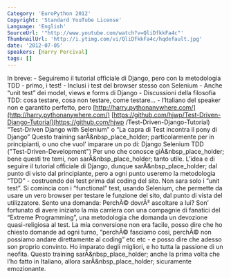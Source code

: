 ```yaml
---
Category: 'EuroPython 2012'
Copyright: 'Standard YouTube License'
Language: 'English'
SourceUrl: '"http://www.youtube.com/watch?v=QliDfkkFa4c"'
ThumbnailUrl: 'http://i.ytimg.com/vi/QliDfkkFa4c/hqdefault.jpg'
date: '2012-07-05'
speakers: [Harry Percival]
tags: []
---
```

In breve: - Seguiremo il tutorial officiale di Django, pero con la metodologia
TDD - primo, i test! - Inclusi i test del browser stesso con Selenium - Anche
“unit test” dei model, views e forms di Django - Discussioni della filosofia
TDD: cosa testare, cosa non testare, come testare… - l’Italiano del speaker
non e garantito perfetto, pero
[http://harry.pythonanywhere.com/](http://harry.pythonanywhere.com/)
[https://github.com/hjwp/Test-Driven-Django-Tutorial](https://github.com/hjwp
/Test-Driven-Django-Tutorial) “Test-Driven Django with Selenium” o “La capra
di Test incontra il pony di Django” Questo training sarÃ&nbsp_place_holder;
particolarmente per in principianti, o uno che vuol’ imparare un po di: Django
Selenium TDD ("Test-Driven-Development") Per uno che conosce
giÃ&nbsp_place_holder; bene questi tre temi, non sarÃ&nbsp_place_holder; tanto
utile. L’idea e di seguire il tutorial officiale di Django, dunque
sarÃ&nbsp_place_holder; dal punto di visto dal principiante, pero a ogni punto
useremo la metodologia “TDD” - costruendo dei test prima dal coding del sito.
Non sara solo i “unit test”. Si comincia con i “functional” test, usando
Selenium, che permette da usare un vero browser per testare le funzione del
sito, dal punto di vista del utilizzatore. Sento una domanda: PerchÃ© dovrÃ²
ascoltare a lui? Son’ fortunato di avere iniziato la mia carriera con una
compagnie di fanatici del “Extreme Programming”, una metodologia che domanda
un devozione quasi-religiosa al test. La mia conversione non era facile, posso
dire che ho chiesto domande ad ogni turno, “perchÃ© fasciamo cosi, perchÃ© non
possiamo andare direttamente al coding” etc etc - e posso dire che adesso son
proprio convinto. Ho imparato degli migliori, e ho tutta la passione di un
neofita. Questo training sarÃ&nbsp_place_holder; anche la prima volta che l’ho
fatto in Italiano, allora sarÃ&nbsp_place_holder; sicuramente emozionante.

